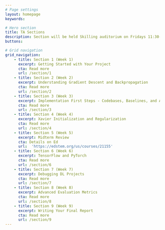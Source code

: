 ```yaml
---
# Page settings
layout: homepage
keywords:

# Hero section
title: TA Sections
description: Section will be held Skilling auditorium on Fridays 11:30-12:20pm. <br> <br> Sections are hourly seminars held every week by the course assistants on various topics in deep learning.  The topics are split between practice and theory, and are subject to change as the quarter progresses. 
buttons:

# Grid navigation
grid_navigation:
    - title: Section 1 (Week 1)
      excerpt: Getting Started with Your Project
      cta: Read more
      url: /section/1
    - title: Section 2 (Week 2)
      excerpt: Understanding Gradient Descent and Backpropagation
      cta: Read more
      url: /section/2
    - title: Section 3 (Week 3)
      excerpt: Implementation First Steps - Codebases, Baselines, and AWS
      cta: Read more
      url: /section/3
    - title: Section 4 (Week 4)
      excerpt: Xavier Initialization and Regularization
      cta: Read more
      url: /section/4
    - title: Section 5 (Week 5)
      excerpt: Midterm Review
      cta: Details on Ed
      url:  'https://edstem.org/us/courses/21155'
    - title: Section 6 (Week 6)
      excerpt: TensorFlow and PyTorch
      cta: Read more
      url: /section/6
    - title: Section 7 (Week 7)
      excerpt: Debugging DL Projects
      cta: Read more
      url: /section/7
    - title: Section 8 (Week 8)
      excerpt: Advanced Evaluation Metrics
      cta: Read more
      url: /section/8
    - title: Section 9 (Week 9)
      excerpt: Writing Your Final Report
      cta: Read more
      url: /section/9
---
```

